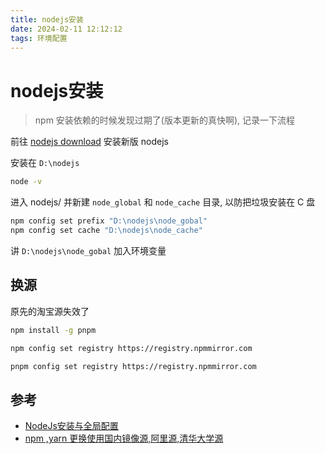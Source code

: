 ```yaml
---
title: nodejs安装
date: 2024-02-11 12:12:12
tags: 环境配置
---
```


# nodejs安装

> npm 安装依赖的时候发现过期了(版本更新的真快啊), 记录一下流程

前往 [nodejs download](https://nodejs.org/en/download/) 安装新版 nodejs

安装在 `D:\nodejs`

```bash
node -v
```

进入 nodejs/ 并新建 `node_global` 和 `node_cache` 目录, 以防把垃圾安装在 C 盘

```bash
npm config set prefix "D:\nodejs\node_gobal"
npm config set cache "D:\nodejs\node_cache"
```

讲 `D:\nodejs\node_gobal` 加入环境变量

## 换源

原先的淘宝源失效了

```bash
npm install -g pnpm
```

```bash
npm config set registry https://registry.npmmirror.com

pnpm config set registry https://registry.npmmirror.com
```

## 参考

- [NodeJs安装与全局配置](https://blog.csdn.net/liu_shi_jun/article/details/80957335)
- [npm ,yarn 更换使用国内镜像源,阿里源,清华大学源](https://blog.csdn.net/ichen820/article/details/135747004)